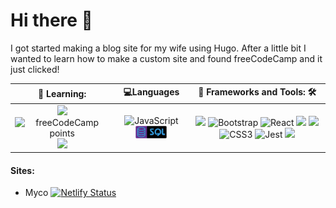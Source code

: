 # Hi there 👋

I got started making a blog site for my wife using Hugo. After a little bit I wanted to learn how to make a custom site and found freeCodeCamp and it just clicked!
  
| 🏫 Learning:     | 💻Languages   | 🧱 Frameworks and Tools: 🛠️   |
|:-----------------:|:----------------------------:|:--------------------:|
| <a href="https://freecodecamp.org"> <img src="https://design-style-guide.freecodecamp.org/downloads/fcc_primary_large.jpg" height=20px> </a>  ![freeCodeCamp points](https://img.shields.io/freecodecamp/points/fccd6819787-d362-40b5-9761-e9f3c8f72111?logo=freecodecamp&amp;label=freeCodeCamp&amp;link=https%3A%2F%2Fwww.freecodecamp.org%2Ffccd6819787-d362-40b5-9761-e9f3c8f72111) <a href="https://galvanize.com"><img src="https://admissions.hackreactor.com/static/media/galvanize-logo.9c90ec0e.png" height=20px></a> |  ![JavaScript](https://img.shields.io/badge/-JavaScript-000000?style=flat&amp;logo=javascript)<a href="https://en.wikipedia.org/wiki/SQL"><img src="images/logo-sql2.png" height="20"></a>  |  <a href="https://gatsbyjs.com"><img src="https://dka575ofm4ao0.cloudfront.net/pages-transactional_logos/retina/90147/Gatsby_Logo.png" height=20px></a> ![Bootstrap](https://img.shields.io/badge/-Bootstrap-000000?style=flat&amp;logo=bootstrap&amp;logoColor=ffffff&amp;labelColor=563D7C) ![React](https://img.shields.io/badge/-React-000000?style=flat&amp;logo=react) <a href="https://gohugo.io"><img src="https://raw.githubusercontent.com/spf13/hugo/master/docs/static/img/hugo-logo.png" height=20px></a> <a href="https://getpublii.com"><img src="https://publii.tisgoud.nl/media/posts/113/responsive/Publii-xs.png" height=20px></a> ![CSS3](https://img.shields.io/badge/-CSS3-000000?style=flat&amp;logo=css3&amp;logoColor=ffffff&amp;labelColor=1572B6)  ![Jest](https://img.shields.io/badge/-Jest-000000?style=flat&amp;logo=Jest&amp;logoColor=C21325&amp;labelColor=ffffff) <a href="https://knexjs.org/"><img src="https://google.github.io/sqlcommenter/images/knex-logo.png" height=20px class="img">|                                                                                                  



#### Sites:

 - Myco
[![Netlify Status](https://api.netlify.com/api/v1/badges/9bbf80f6-441a-423e-a544-384c5c581122/deploy-status)](https://app.netlify.com/sites/mycoscaffold/deploys)

